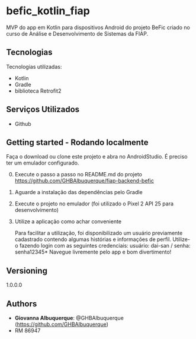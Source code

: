 # befic_kotlin_fiap

MVP do app em Kotlin para dispositivos Android do projeto BeFic criado no curso de Análise e
Desenvolvimento de Sistemas da FIAP.

## Tecnologias

Tecnologias utilizadas:

* Kotlin
* Gradle
* biblioteca Retrofit2

## Serviços Utilizados

* Github

## Getting started - Rodando localmente

Faça o download ou clone este projeto e abra no AndroidStudio. É preciso ter um emulador
configurado.

0. Execute o passo a passo no README.md do
   projeto https://github.com/GHBAlbuquerque/fiap-backend-befic
1. Aguarde a instalação das dependências pelo Gradle
2. Execute o projeto no emulador (foi utilizado o Pixel 2 API 25 para desenvolvimento)
3. Utilize a aplicação como achar conveniente

   Para facilitar a utilização, foi disponibilizado um usuário previamente cadastrado contendo
   algumas histórias e informações de perfil. Utilize-o fazendo login com as seguintes credenciais:
   usuário: dai-san / senha: senha12345*
   Navegue livremente pelo app e bom divertimento!

## Versioning

1.0.0.0

## Authors

* **Giovanna Albuquerque**: @GHBAlbuquerque (https://github.com/GHBAlbuquerque)
* RM 86947